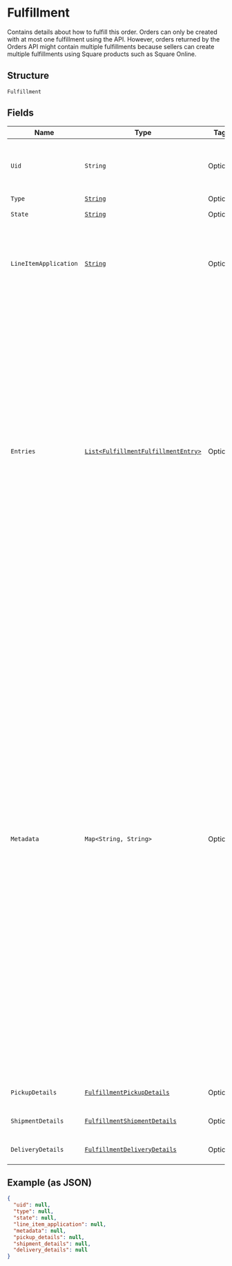 
# Fulfillment

Contains details about how to fulfill this order.
Orders can only be created with at most one fulfillment using the API.
However, orders returned by the Orders API might contain multiple fulfillments because sellers can create multiple fulfillments using Square products such as Square Online.

## Structure

`Fulfillment`

## Fields

| Name | Type | Tags | Description | Getter |
|  --- | --- | --- | --- | --- |
| `Uid` | `String` | Optional | A unique ID that identifies the fulfillment only within this order.<br>**Constraints**: *Maximum Length*: `60` | String getUid() |
| `Type` | [`String`](../../doc/models/fulfillment-type.md) | Optional | The type of fulfillment. | String getType() |
| `State` | [`String`](../../doc/models/fulfillment-state.md) | Optional | The current state of this fulfillment. | String getState() |
| `LineItemApplication` | [`String`](../../doc/models/fulfillment-fulfillment-line-item-application.md) | Optional | The `line_item_application` describes what order line items this fulfillment applies<br>to. It can be `ALL` or `ENTRY_LIST` with a supplied list of fulfillment entries. | String getLineItemApplication() |
| `Entries` | [`List<FulfillmentFulfillmentEntry>`](../../doc/models/fulfillment-fulfillment-entry.md) | Optional | A list of entries pertaining to the fulfillment of an order. Each entry must reference<br>a valid `uid` for an order line item in the `line_item_uid` field, as well as a `quantity` to<br>fulfill.<br><br>Multiple entries can reference the same line item `uid`, as long as the total quantity among<br>all fulfillment entries referencing a single line item does not exceed the quantity of the<br>order's line item itself.<br><br>An order cannot be marked as `COMPLETED` before all fulfillments are `COMPLETED`,<br>`CANCELED`, or `FAILED`. Fulfillments can be created and completed independently<br>before order completion. | List<FulfillmentFulfillmentEntry> getEntries() |
| `Metadata` | `Map<String, String>` | Optional | Application-defined data attached to this fulfillment. Metadata fields are intended<br>to store descriptive references or associations with an entity in another system or store brief<br>information about the object. Square does not process this field; it only stores and returns it<br>in relevant API calls. Do not use metadata to store any sensitive information (such as personally<br>identifiable information or card details).<br><br>Keys written by applications must be 60 characters or less and must be in the character set<br>`[a-zA-Z0-9_-]`. Entries can also include metadata generated by Square. These keys are prefixed<br>with a namespace, separated from the key with a ':' character.<br><br>Values have a maximum length of 255 characters.<br><br>An application can have up to 10 entries per metadata field.<br><br>Entries written by applications are private and can only be read or modified by the same<br>application.<br><br>For more information, see [Metadata](https://developer.squareup.com/docs/build-basics/metadata). | Map<String, String> getMetadata() |
| `PickupDetails` | [`FulfillmentPickupDetails`](../../doc/models/fulfillment-pickup-details.md) | Optional | Contains details necessary to fulfill a pickup order. | FulfillmentPickupDetails getPickupDetails() |
| `ShipmentDetails` | [`FulfillmentShipmentDetails`](../../doc/models/fulfillment-shipment-details.md) | Optional | Contains the details necessary to fulfill a shipment order. | FulfillmentShipmentDetails getShipmentDetails() |
| `DeliveryDetails` | [`FulfillmentDeliveryDetails`](../../doc/models/fulfillment-delivery-details.md) | Optional | Describes delivery details of an order fulfillment. | FulfillmentDeliveryDetails getDeliveryDetails() |

## Example (as JSON)

```json
{
  "uid": null,
  "type": null,
  "state": null,
  "line_item_application": null,
  "metadata": null,
  "pickup_details": null,
  "shipment_details": null,
  "delivery_details": null
}
```

